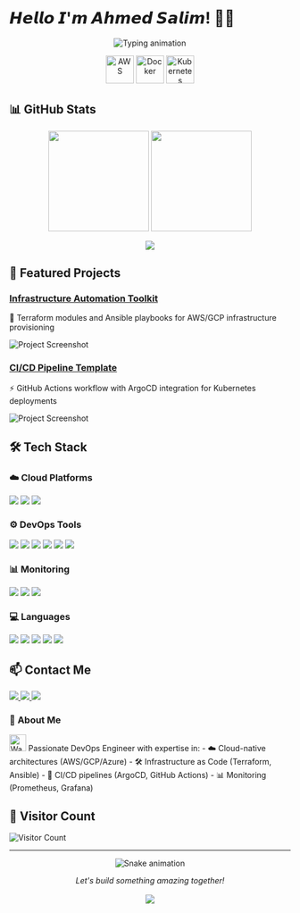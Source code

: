 # 𝙃𝙚𝙡𝙡𝙤 𝙄'𝙢 𝘼𝙝𝙢𝙚𝙙 𝙎𝙖𝙡𝙞𝙢! 👨‍💻

<p align="center">
  <img src="https://readme-typing-svg.demolab.com?font=Fira+Code&weight=700&size=24&duration=3000&pause=1000&color=00FFFF&center=true&vCenter=true&width=500&lines=DevOps+Engineer;Cloud+Architect;Automation+Specialist" alt="Typing animation" />
</p>

<p align="center">
  <img src="https://techstack-generator.vercel.app/aws-icon.svg" width="50" height="50" alt="AWS" />
  <img src="https://techstack-generator.vercel.app/docker-icon.svg" width="50" height="50" alt="Docker" />
  <img src="https://techstack-generator.vercel.app/kubernetes-icon.svg" width="50" height="50" alt="Kubernetes" />

## 📊 GitHub Stats
<p align="center">
  <img height="180em" src="https://github-readme-stats.vercel.app/api?username=ahmed7100&show_icons=true&theme=dark&include_all_commits=true&count_private=true&bg_color=000000&title_color=00ffff&text_color=ffffff&icon_color=00ffff" />
  <img height="180em" src="https://github-readme-stats.vercel.app/api/top-langs/?username=ahmed7100&layout=compact&langs_count=6&theme=dark&bg_color=000000&title_color=00ffff&text_color=ffffff&hide=Jupyter%20Notebook" />
</p>
<p align="center">
  <img src="https://github-readme-streak-stats.herokuapp.com/?user=ahmed7100&theme=black-ice&background=000000&stroke=00ffff&ring=00ffff&fire=00ffff&currStreakNum=ffffff&sideNums=ffffff&currStreakLabel=ffffff&sideLabels=ffffff&dates=ffffff" />
</p>

## 🚀 Featured Projects

### [Infrastructure Automation Toolkit](https://github.com/ahmed7100/infra-automation)
🚀 Terraform modules and Ansible playbooks for AWS/GCP infrastructure provisioning

![Project Screenshot](https://via.placeholder.com/400x200/000000/00ffff?text=Infra+Automation)

### [CI/CD Pipeline Template](https://github.com/ahmed7100/cicd-pipeline)
⚡ GitHub Actions workflow with ArgoCD integration for Kubernetes deployments

![Project Screenshot](https://via.placeholder.com/400x200/000000/00ffff?text=CI/CD+Pipeline)

## 🛠 Tech Stack

### ☁️ Cloud Platforms
<p align="left">
<img src="https://img.shields.io/badge/AWS-232F3E?style=for-the-badge&logo=amazon-aws&logoColor=white" />
<img src="https://img.shields.io/badge/Google_Cloud-4285F4?style=for-the-badge&logo=google-cloud&logoColor=white" />
<img src="https://img.shields.io/badge/Azure-0078D4?style=for-the-badge&logo=microsoft-azure&logoColor=white" />
</p>

### ⚙️ DevOps Tools
<p align="left">
<img src="https://img.shields.io/badge/Docker-2496ED?style=for-the-badge&logo=docker&logoColor=white" />
<img src="https://img.shields.io/badge/Kubernetes-326CE5?style=for-the-badge&logo=kubernetes&logoColor=white" />
<img src="https://img.shields.io/badge/Terraform-7B42BC?style=for-the-badge&logo=terraform&logoColor=white" />
<img src="https://img.shields.io/badge/Ansible-EE0000?style=for-the-badge&logo=ansible&logoColor=white" />
<img src="https://img.shields.io/badge/ArgoCD-EF7B4D?style=for-the-badge&logo=argo&logoColor=white" />
<img src="https://img.shields.io/badge/GitHub_Actions-2088FF?style=for-the-badge&logo=github-actions&logoColor=white" />
</p>

### 📊 Monitoring
<p align="left">
<img src="https://img.shields.io/badge/Prometheus-E6522C?style=for-the-badge&logo=prometheus&logoColor=white" />
<img src="https://img.shields.io/badge/Grafana-F46800?style=for-the-badge&logo=grafana&logoColor=white" />
<img src="https://img.shields.io/badge/Elastic-005571?style=for-the-badge&logo=elastic&logoColor=white" />
</p>

### 💻 Languages
<p align="left">
<img src="https://img.shields.io/badge/Python-3776AB?style=for-the-badge&logo=python&logoColor=white" />
<img src="https://img.shields.io/badge/JavaScript-F7DF1E?style=for-the-badge&logo=javascript&logoColor=black" />
<img src="https://img.shields.io/badge/Bash-4EAA25?style=for-the-badge&logo=gnu-bash&logoColor=white" />
<img src="https://img.shields.io/badge/HTML5-E34F26?style=for-the-badge&logo=html5&logoColor=white" />
<img src="https://img.shields.io/badge/CSS3-1572B6?style=for-the-badge&logo=css3&logoColor=white" />
</p>

## 📫 Contact Me
<p align="left">
  <a href="ahmedsalimtatahnyuykighan@gmail.com">
    <img src="https://img.shields.io/badge/Gmail-D14836?style=for-the-badge&logo=gmail&logoColor=white" />
  </a>
  <a href="https://www.linkedin.com/in/ahmed-salim-124240255">
    <img src="https://img.shields.io/badge/LinkedIn-0077B5?style=for-the-badge&logo=linkedin&logoColor=white" />
  </a>
  <a href="https://wa.me/237671003829">
    <img src="https://img.shields.io/badge/Whatsapp-1DA1F2?style=for-the-badge&logo=whatsapp&logoColor=white" />
  </a>
</p>

### 🌟 **About Me**  
<p align="left">
  <img src="https://github.com/ahmed7100/ahmed7100/blob/main/assets/wave.gif?raw=true" width="30px" alt="Wave animation">  
  Passionate DevOps Engineer with expertise in:  
  - ☁️ Cloud-native architectures (AWS/GCP/Azure)  
  - 🛠️ Infrastructure as Code (Terraform, Ansible)  
  - 🔄 CI/CD pipelines (ArgoCD, GitHub Actions)  
  - 📊 Monitoring (Prometheus, Grafana)  
</p>

## 🌟 Visitor Count
![Visitor Count](https://visitor-badge.laobi.icu/badge?page_id=ahmed7100.ahmed7100)

---

<p align="center">
  <img src="https://raw.githubusercontent.com/ahmed7100/ahmed7100/output/github-contribution-grid-snake.svg" alt="Snake animation"/>
</p>

<p align="center"> 
  <i>Let's build something amazing together!</i>
  <br><br>
  <img src="https://img.shields.io/badge/Open_for-Collaboration-00ffff?style=for-the-badge&logo=github" />
</p>
